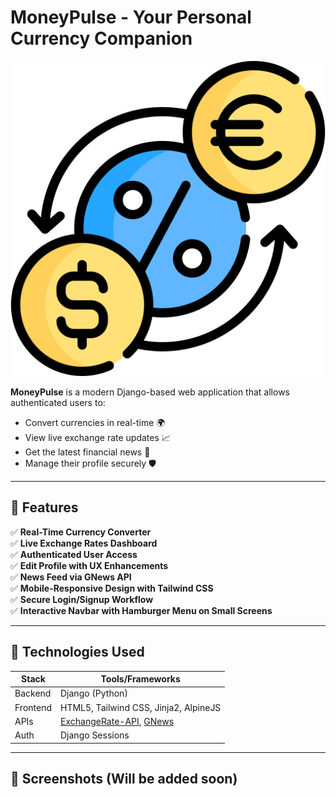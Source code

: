 # MoneyPulse - Your Personal Currency Companion

![MoneyPulse Logo](website/static/images/favicon.png)

**MoneyPulse** is a modern Django-based web application that allows authenticated users to:
- Convert currencies in real-time 🌍
- View live exchange rate updates 📈
- Get the latest financial news 📰
- Manage their profile securely 🛡️

---

## 🚀 Features

✅ **Real-Time Currency Converter**  
✅ **Live Exchange Rates Dashboard**  
✅ **Authenticated User Access**  
✅ **Edit Profile with UX Enhancements**  
✅ **News Feed via GNews API**  
✅ **Mobile-Responsive Design with Tailwind CSS**  
✅ **Secure Login/Signup Workflow**  
✅ **Interactive Navbar with Hamburger Menu on Small Screens**  

---

## 🔧 Technologies Used

| Stack       | Tools/Frameworks |
|-------------|------------------|
| Backend     | Django (Python)  |
| Frontend    | HTML5, Tailwind CSS, Jinja2, AlpineJS |
| APIs        | [ExchangeRate-API](https://www.exchangerate-api.com/), [GNews](https://gnews.io/) |
| Auth        | Django Sessions  |

---

## 📸 Screenshots (Will be added soon)
